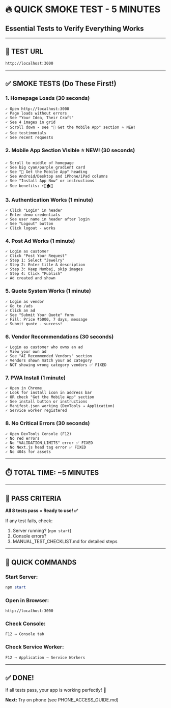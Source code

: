 # 🔥 **QUICK SMOKE TEST - 5 MINUTES**

## **Essential Tests to Verify Everything Works**

---

## 🎯 **TEST URL**
```
http://localhost:3000
```

---

## ✅ **SMOKE TESTS (Do These First!)**

### **1. Homepage Loads** (30 seconds)
```
✓ Open http://localhost:3000
✓ Page loads without errors
✓ See "Your Idea, Their Craft"
✓ See 4 images in grid
✓ Scroll down - see "📱 Get the Mobile App" section ⭐ NEW!
✓ See testimonials
✓ See recent requests
```

### **2. Mobile App Section Visible** ⭐ **NEW!** (30 seconds)
```
✓ Scroll to middle of homepage
✓ See big cyan/purple gradient card
✓ See "📱 Get the Mobile App" heading
✓ See Android/Desktop and iPhone/iPad columns
✓ See "Install App Now" or instructions
✓ See benefits: ⚡📴🏠📱
```

### **3. Authentication Works** (1 minute)
```
✓ Click "Login" in header
✓ Enter demo credentials
✓ See user name in header after login
✓ See "Logout" button
✓ Click logout - works
```

### **4. Post Ad Works** (1 minute)
```
✓ Login as customer
✓ Click "Post Your Request"
✓ Step 1: Select "Jewelry"
✓ Step 2: Enter title & description
✓ Step 3: Keep Mumbai, skip images
✓ Step 4: Click "Publish"
✓ Ad created and shown
```

### **5. Quote System Works** (1 minute)
```
✓ Login as vendor
✓ Go to /ads
✓ Click an ad
✓ See "Submit Your Quote" form
✓ Fill: Price ₹5000, 7 days, message
✓ Submit quote - success!
```

### **6. Vendor Recommendations** (30 seconds)
```
✓ Login as customer who owns an ad
✓ View your own ad
✓ See "AI Recommended Vendors" section
✓ Vendors shown match your ad category
✓ NOT showing wrong category vendors ✅ FIXED
```

### **7. PWA Install** (1 minute)
```
✓ Open in Chrome
✓ Look for install icon in address bar
✓ OR check "Get the Mobile App" section
✓ See install button or instructions
✓ Manifest.json working (DevTools → Application)
✓ Service worker registered
```

### **8. No Critical Errors** (30 seconds)
```
✓ Open DevTools Console (F12)
✓ No red errors
✓ No "VALIDATION_LIMITS" error ✅ FIXED
✓ No Next.js head tag error ✅ FIXED
✓ No 404s for assets
```

---

## ⏱️ **TOTAL TIME: ~5 MINUTES**

---

## 🎯 **PASS CRITERIA**

**All 8 tests pass = Ready to use! ✅**

If any test fails, check:
1. Server running? (`npm start`)
2. Console errors?
3. MANUAL_TEST_CHECKLIST.md for detailed steps

---

## 🚀 **QUICK COMMANDS**

### **Start Server:**
```powershell
npm start
```

### **Open in Browser:**
```
http://localhost:3000
```

### **Check Console:**
```
F12 → Console tab
```

### **Check Service Worker:**
```
F12 → Application → Service Workers
```

---

## ✅ **DONE!**

If all tests pass, your app is working perfectly! 🎉

**Next:** Try on phone (see PHONE_ACCESS_GUIDE.md)


